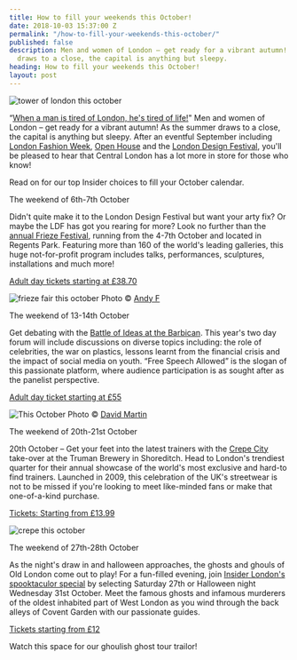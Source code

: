 ```yaml
---
title: How to fill your weekends this October!
date: 2018-10-03 15:37:00 Z
permalink: "/how-to-fill-your-weekends-this-october/"
published: false
description: Men and women of London – get ready for a vibrant autumn! As the summer
  draws to a close, the capital is anything but sleepy.
heading: How to fill your weekends this October!
layout: post
---
```


![tower of london this october](/uploads/london_united_kingdom_tower_of_london-491713.jpg)

 “[When a man is tired of London, he's tired of life!](http://www.samueljohnson.com/tiredlon.html)" Men and women of London – get ready for a vibrant autumn! As the summer draws to a close, the capital is anything but sleepy. After an eventful September including [London Fashion Week](http://www.londonfashionweek.co.uk/), [Open House](https://openhouselondon.org.uk/) and the [London Design Festival](https://www.londondesignfestival.com/home), you'll be pleased to hear that Central London has a lot more in store for those who know! 

 

Read on for our top Insider choices to fill your October calendar. 

 

 

The weekend of 6th-7th October 


Didn't quite make it to the London Design Festival but want your arty fix? Or maybe the LDF has got you rearing for more? Look no further than the [annual Frieze Festival](https://frieze.com/fairs/frieze-london), running from the 4-7th October and located in Regents Park. Featuring more than 160 of the world's leading galleries, this huge not-for-profit program includes talks, performances, sculptures, installations and much more! 

 

[Adult day tickets starting at £38.70](https://friezelondon.seetickets.com/tour/frieze-london?utm_source=FLHomepage&utm_medium=BuyNowButton&utm_campaign=FLFM18Marketing#) 

 
![frieze fair this october](/uploads/Preparing_for_Frieze_Art_Fair,_Regents_Park_(6)_-_geograph.org.uk_-_1524041.jpg)
Photo © [Andy F](https://commons.wikimedia.org/wiki/File:Preparing_for_Frieze_Art_Fair,_Regents_Park_(6)_-_geograph.org.uk_-_1524041.jpg)

 

 

The weekend of 13-14th October 

 

Get debating with the [Battle of Ideas at the Barbican](https://www.battleofideas.org.uk/). This year's two day forum will include discussions on diverse topics including: the role of celebrities, the war on plastics, lessons learnt from the financial crisis and the impact of social media on youth. “Free Speech Allowed” is the slogan of this passionate platform, where audience participation is as sought after as the panelist perspective.  

 

[Adult day ticket starting at £55](https://www.battleofideas.org.uk/battle-ideas-2018-tickets/)  

 

![This October](/uploads/2980219_91860521.jpg)
Photo © [David Martin](https://www.geograph.org.uk/photo/2980219)

 

The weekend of 20th-21st October 

 

 

20th October – Get your feet into the latest trainers with the [Crepe City](https://www.crepe-city.co.uk/)  take-over at the Truman Brewery in Shoreditch.  Head to London's trendiest quarter for their annual showcase of the world's most exclusive and hard-to find trainers. Launched in 2009, this celebration of the UK's streetwear is not to be missed if you're looking to meet like-minded fans or make that one-of-a-kind purchase. 

 

[Tickets: Starting from £13.99](https://www.eventbrite.co.uk/e/crepe-city-london-2018-tickets-49526720755)  

 

![crepe this october](/uploads/sneaker_sole_walking_pant_leg_brand_name-152005.jpg!d)

 

 

The weekend of 27th-28th October 

 

As the night's draw in and halloween approaches, the ghosts and ghouls of Old London come out to play! For a fun-filled evening, join [Insider London's spooktaculor special](https://www.insider-london.co.uk/tours/famous-ghosts-and-infamous-murders/) by selecting Saturday 27th or Halloween night Wednesday 31st October. Meet the famous ghosts and infamous murderers of the oldest inhabited part of West London as you wind through the back alleys of Covent Garden with our passionate guides. 

 

[Tickets starting from £12](https://www.insider-london.co.uk/tours/famous-ghosts-and-infamous-murders)  

Watch this space for our ghoulish ghost tour trailor! 